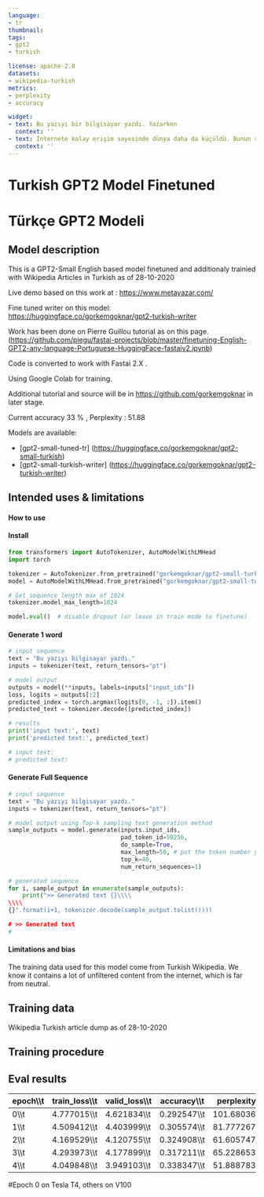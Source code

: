 ```yaml
---
language:
- tr
thumbnail:
tags:
- gpt2
- turkish

license: apache-2.0
datasets:
- wikipedia-turkish
metrics:
- perplexity
- accuracy

widget:
- text: Bu yazıyı bir bilgisayar yazdı. Yazarken
  context: ''
- text: İnternete kolay erişim sayesinde dünya daha da küçüldü. Bunun sonucunda
  context: ''
---
```


# Turkish GPT2 Model Finetuned 
# Türkçe GPT2 Modeli

## Model description

This is a GPT2-Small English based model finetuned and additionaly trainied with Wikipedia Articles in Turkish as of 28-10-2020

Live demo based on this work at : https://www.metayazar.com/

Fine tuned writer on this model: https://huggingface.co/gorkemgoknar/gpt2-turkish-writer

Work has been done on Pierre Guillou tutorial as on this page.
(https://github.com/piegu/fastai-projects/blob/master/finetuning-English-GPT2-any-language-Portuguese-HuggingFace-fastaiv2.ipynb) 

Code is converted to work with Fastai 2.X .

Using Google Colab for training. 

Additional tutorial and source will be in https://github.com/gorkemgoknar in later stage.

Current accuracy 33 %  , Perplexity : 51.88

Models are available:

* [gpt2-small-tuned-tr] (https://huggingface.co/gorkemgoknar/gpt2-small-turkish)
* [gpt2-small-turkish-writer] (https://huggingface.co/gorkemgoknar/gpt2-turkish-writer)

## Intended uses & limitations

#### How to use

#### Install

```python
from transformers import AutoTokenizer, AutoModelWithLMHead
import torch

tokenizer = AutoTokenizer.from_pretrained("gorkemgoknar/gpt2-small-turkish")
model = AutoModelWithLMHead.from_pretrained("gorkemgoknar/gpt2-small-turkish")

# Get sequence length max of 1024
tokenizer.model_max_length=1024 

model.eval()  # disable dropout (or leave in train mode to finetune)

```

#### Generate 1 word
```python
# input sequence
text = "Bu yazıyı bilgisayar yazdı."
inputs = tokenizer(text, return_tensors="pt")

# model output
outputs = model(**inputs, labels=inputs["input_ids"])
loss, logits = outputs[:2]
predicted_index = torch.argmax(logits[0, -1, :]).item()
predicted_text = tokenizer.decode([predicted_index])

# results
print('input text:', text)
print('predicted text:', predicted_text)

# input text: 
# predicted text:  

```

#### Generate Full Sequence
```python
# input sequence
text = "Bu yazıyı bilgisayar yazdı."
inputs = tokenizer(text, return_tensors="pt")

# model output using Top-k sampling text generation method
sample_outputs = model.generate(inputs.input_ids,
                                pad_token_id=50256,
                                do_sample=True, 
                                max_length=50, # put the token number you want
                                top_k=40,
                                num_return_sequences=1)

# generated sequence
for i, sample_output in enumerate(sample_outputs):
    print(">> Generated text {}\\\\
\\\\
{}".format(i+1, tokenizer.decode(sample_output.tolist())))

# >> Generated text
#    

```

#### Limitations and bias

The training data used for this model come from Turkish Wikipedia. We know it contains a lot of unfiltered content from the internet, which is far from neutral. 


## Training data

Wikipedia Turkish article dump as of 28-10-2020

## Training procedure


## Eval results

| epoch\\\\t|train_loss\\\\t|valid_loss\\\\t|accuracy\\\\t|perplexity\\\\t|time   |
| ----- | --------      |---------      | ----------    | ---------     | ----- |
|0\\\\t|4.777015\\\\t|4.621834\\\\t|0.292547\\\\t|101.680367\\\\t|2:42:05|
|1\\\\t|4.509412\\\\t|4.403999\\\\t|0.305574\\\\t|81.777267\\\\t|1:09:38|
|2\\\\t|4.169529\\\\t|4.120755\\\\t|0.324908\\\\t|61.605747\\\\t|1:07:45|
|3\\\\t|4.293973\\\\t|4.177899\\\\t|0.317211\\\\t|65.228653\\\\t|1:07:02|
|4\\\\t|4.049848\\\\t|3.949103\\\\t|0.338347\\\\t|51.888783\\\\t|1:05:53|

#Epoch 0 on Tesla T4, others on V100

```

